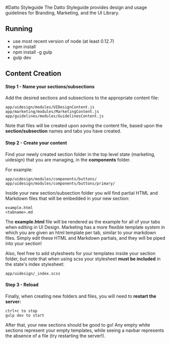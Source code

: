 #Datto Styleguide
The Datto Styleguide provides design and usage guidelines for Branding, Marketing, and the UI Library.


## Running

- use most recent version of node (at least 0.12.7)
- npm install
- npm install -g gulp
- gulp dev


## Content Creation

#### Step 1 - Name your sections/subsections
Add the desired sections and subsections to the appropriate content file:
```
app/uidesign/modules/UIDesignContent.js
app/marketing/modules/MarketingContent.js
app/guidelines/modules/GuidelinesContent.js
```
Note that files will be created upon *saving* the content file, based upon the **section/subsection** names and tabs you have created.

#### Step 2 - Create your content
Find your newly created section folder in the top level state (marketing, uidesign) that you are managing, in the **components** folder.

For example:
```
app/uidesign/modules/components/buttons/
app/uidesign/modules/components/buttons/primary/
```
Inside your new section/subsection folder you will find partial HTML and Markdown files that will be embedded in your new section:
```
example.html 
<tabname>.md
```
The **example.html** file will be rendered as the example for all of your tabs when editing in UI Design. Marketing has a more flexible template system in which you are given an html template per tab, similar to your markdown files. Simply edit these HTML and Markdown partials, and they will be piped into your section! 

Also, feel free to add stylesheets for your templates inside your section folder, but note that when using scss your stylesheet **must be included** in the state's index stylesheet:
```
app/uidesign/_index.scss
```

#### Step 3 - Reload
Finally, when creating new folders and files, you will need to **restart the server:** 
```
ctrl+c to stop
gulp dev to start
```
After that, your new sections should be good to go! Any empty white sections represent your empty templates, while seeing a navbar represents the absence of a file (try restarting the server!).
